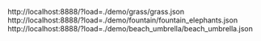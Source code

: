 http://localhost:8888/?load=./demo/grass/grass.json
http://localhost:8888/?load=./demo/fountain/fountain_elephants.json
http://localhost:8888/?load=./demo/beach_umbrella/beach_umbrella.json
